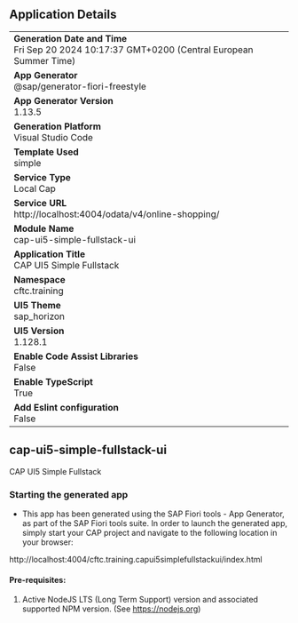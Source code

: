 ## Application Details
|               |
| ------------- |
|**Generation Date and Time**<br>Fri Sep 20 2024 10:17:37 GMT+0200 (Central European Summer Time)|
|**App Generator**<br>@sap/generator-fiori-freestyle|
|**App Generator Version**<br>1.13.5|
|**Generation Platform**<br>Visual Studio Code|
|**Template Used**<br>simple|
|**Service Type**<br>Local Cap|
|**Service URL**<br>http://localhost:4004/odata/v4/online-shopping/
|**Module Name**<br>cap-ui5-simple-fullstack-ui|
|**Application Title**<br>CAP UI5 Simple Fullstack|
|**Namespace**<br>cftc.training|
|**UI5 Theme**<br>sap_horizon|
|**UI5 Version**<br>1.128.1|
|**Enable Code Assist Libraries**<br>False|
|**Enable TypeScript**<br>True|
|**Add Eslint configuration**<br>False|

## cap-ui5-simple-fullstack-ui

CAP UI5 Simple Fullstack

### Starting the generated app

-   This app has been generated using the SAP Fiori tools - App Generator, as part of the SAP Fiori tools suite.  In order to launch the generated app, simply start your CAP project and navigate to the following location in your browser:

http://localhost:4004/cftc.training.capui5simplefullstackui/index.html

#### Pre-requisites:

1. Active NodeJS LTS (Long Term Support) version and associated supported NPM version.  (See https://nodejs.org)


